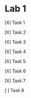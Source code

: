 # Lab 1
[X] Task 1 

[X] Task 2 

[X] Task 3 

[X] Task 4 

[X] Task 5 

[X] Task 6 

[X] Task 7 

[ ] Task 8 

